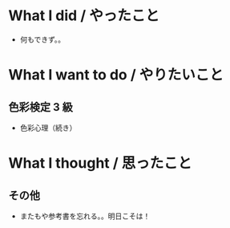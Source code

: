 # What I did / やったこと
- 何もできず。。

# What I want to do / やりたいこと
## 色彩検定 3 級
- 色彩心理（続き）

# What I thought / 思ったこと
## その他
- またもや参考書を忘れる。。明日こそは！
